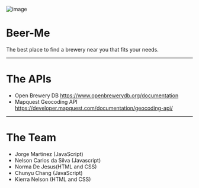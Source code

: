 ![image](https://user-images.githubusercontent.com/84343244/125219418-b1249780-e292-11eb-81f1-9bedd4178ab2.png)





# Beer-Me

  The best place to find a brewery near you that fits your needs. 


---


# The APIs
- Open Brewery DB 
https://www.openbrewerydb.org/documentation
- Mapquest Geocoding API
https://developer.mapquest.com/documentation/geocoding-api/


---
# The Team 

- Jorge Martinez (JavaScript)
- Nelson Carlos da Silva (Javascript)
- Norma De Jesus(HTML and CSS)
- Chunyu Chang (JavaScript)
- Kierra Nelson (HTML and CSS)
